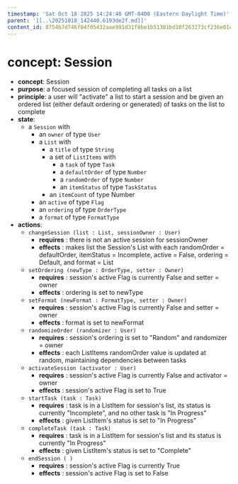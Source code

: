 ```yaml
---
timestamp: 'Sat Oct 18 2025 14:24:40 GMT-0400 (Eastern Daylight Time)'
parent: '[[..\20251018_142440.6193de2f.md]]'
content_id: 8754b7d746f84f05432aae991d31f8be1b51381bd10f263273cf236e01dca626
---
```


# concept: Session

* **concept**: Session
* **purpose**: a focused session of completing all tasks on a list
* **principle**: a user will "activate" a list to start a session and be given an ordered list (either default ordering or generated) of tasks on the list to complete
* **state**:
  * a `Session` with
    * an `owner` of type `User`
    * a `List` with
      * a `title` of type `String`
      * a set of `ListItems` with
        * a `task` of type `Task`
        * a `defaultOrder` of type `Number`
        * a `randomOrder` of type  `Number`
        * an `itemStatus` of type `TaskStatus`
      * an `itemCount` of type Number
    * an `active` of type `Flag`
    * an `ordering` of type `OrderType`
    * a `format` of type `FormatType`
* **actions**:
  * `changeSession (list : List, sessionOwner : User)`
    * **requires** : there is not an active session for sessionOwner
    * **effects** : makes list the Session's List with each randomOrder = defaultOrder, itemStatus = Incomplete, active = False, ordering = Default, and format = List
  * `setOrdering (newType : OrderType, setter : Owner)`
    * **requires** : session's active Flag is currently False and setter = owner
    * **effects** : ordering is set to newType
  * `setFormat (newFormat : FormatType, setter : Owner)`
    * **requires** : session's active Flag is currently False and setter = owner
    * **effects** : format is set to newFormat
  * `randomizeOrder (randomizer : User)`
    * **requires** : session's ordering is set to "Random" and randomizer = owner
    * **effects** : each ListItems randomOrder value is updated at random, maintaining dependencies between tasks
  * `activateSession (activator : User)`
    * **requires** : session's active Flag is currently False and activator = owner
    * **effects** : session's active Flag is set to True
  * `startTask (task : Task)`
    * **requires** : task is in a ListItem for session's list, its status is currently "Incomplete", and no other task is "In Progress"
    * **effects** : given ListItem's status is set to "In Progress"
  * `completeTask (task : Task)`
    * **requires** : task is in a ListItem for session's list and its status is currently "In Progress"
    * **effects** : given ListItem's status is set to "Complete"
  * `endSession ( )`
    * **requires** : session's active Flag is currently True
    * **effects** : session's active Flag is set to False
